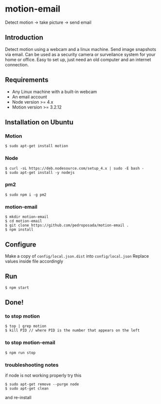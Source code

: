 # motion-email
Detect motion -> take picture -> send email

## Introduction
Detect motion using a webcam and a linux machine.
Send image snapshots via email.
Can be used as a security camera or surveilance system for your home or office.
Easy to set up, just need an old computer and an internet connection.

## Requirements
- Any Linux machine with a built-in webcam
- An email account
- Node version >= 4.x
- Motion version >= 3.2.12


## Installation on Ubuntu

### Motion 
````
$ sudo apt-get install motion
````

### Node
````
$ curl -sL https://deb.nodesource.com/setup_4.x | sudo -E bash -
$ sudo apt-get install -y nodejs
````

### pm2
````
$ sudo npm i -g pm2
````

### motion-email
````
$ mkdir motion-email
$ cd motion-email
$ git clone https://github.com/pedroposada/motion-email .
$ npm install
````


## Configure
Make a copy of ```config/local.json.dist``` into ```config/local.json```
Replace values inside file accordingly


## Run
````
$ npm start
````

## Done!

### to stop motion
````
$ top | grep motion
$ kill PID // where PID is the number that appears on the left
````

### to stop motion-email
````
$ npm run stop
````

### troubleshooting notes
if node is not working properly try this
````
$ sudo apt-get remove --purge node
$ sudo apt-get clean
````
and re-install


